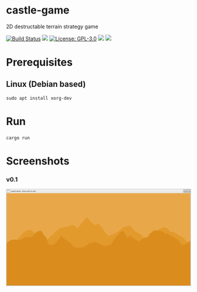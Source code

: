 # castle-game
2D destructable terrain strategy game

[![Build Status](https://travis-ci.org/tversteeg/castle-game.svg?branch=master)](https://travis-ci.org/tversteeg/castle-game) [![](https://img.shields.io/crates/v/castle-game.svg)](https://crates.io/crates/castle-game) [![License: GPL-3.0](https://img.shields.io/crates/l/castle-game.svg)](#license) [![](https://img.shields.io/crates/d/castle-game.svg)](#downloads) [![](https://tokei.rs/b1/github/tversteeg/castle-game)](https://github.com/Aaronepower/tokei)

# Prerequisites

## Linux (Debian based)

    sudo apt install xorg-dev

# Run

    cargo run

# Screenshots

### v0.1

![0.1](img/screenshot1.png?raw=true)

